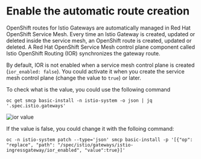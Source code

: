 # Enable the automatic route creation
OpenShift routes for Istio Gateways are automatically managed in Red Hat OpenShift Service Mesh. Every time an Istio Gateway is created, updated or deleted inside the service mesh, an OpenShift route is created, updated or deleted. A Red Hat OpenShift Service Mesh control plane component called Istio OpenShift Routing (IOR) synchronizes the gateway route.

By default, IOR is not enabled when a service mesh control plane is created (`ior_enabled: false`). You could activate it when you create the service mesh control plane (change the value to `true`) or later. 

To check what is the value, you could use the following command

```
oc get smcp basic-install -n istio-system -o json | jq '.spec.istio.gateways'
```

![ior value](./images/ior_value.png)

If the value is false, you could change it with the folloing command:

```
oc -n istio-system patch --type='json' smcp basic-install -p '[{"op": "replace", "path": "/spec/istio/gateways/istio-ingressgateway/ior_enabled", "value":true}]'
```
